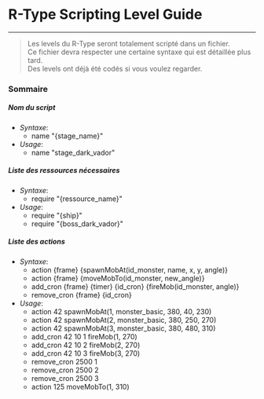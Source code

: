 # **R-Type Scripting Level Guide**
---------------------
>Les levels du R-Type seront totalement scripté dans un fichier.<br>
Ce fichier devra respecter une certaine syntaxe qui est détaillée plus tard. <br>Des levels ont déjà été codés si vous voulez regarder.

### __Sommaire__
##### Nom du script
* _Syntaxe_:
    * name "{stage_name}"
* _Usage_:
    * name "stage_dark_vador"

##### Liste des ressources nécessaires
* _Syntaxe_:
    * require "{ressource_name}"
* _Usage_:
    * require "{ship}"
    * require "{boss_dark_vador}"

##### Liste des actions
* _Syntaxe_:
    * action {frame} {spawnMobAt(id_monster, name, x, y, angle)}
    * action {frame} {moveMobTo(id_monster, new_angle)}
    * add_cron {frame} {timer} {id_cron} {fireMob(id_monster, angle)}
    * remove_cron {frame} {id_cron}
* _Usage_:
    * action 42 spawnMobAt(1, monster_basic, 380, 40, 230)
    * action 42 spawnMobAt(2, monster_basic, 380, 250, 270)
    * action 42 spawnMobAt(3, monster_basic, 380, 480, 310)
    * add_cron 42 10 1 fireMob(1, 270)
    * add_cron 42 10 2 fireMob(2, 270)
    * add_cron 42 10 3 fireMob(3, 270)
    * remove_cron 2500 1
    * remove_cron 2500 2
    * remove_cron 2500 3
    * action 125 moveMobTo(1, 310)
